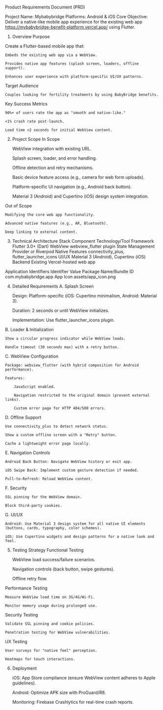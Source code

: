 Product Requirements Document (PRD)

Project Name: Mybabybridge
Platforms: Android & iOS
Core Objective: Deliver a native-like mobile app experience for the existing web app https://mybabybridge-benefit-platform.vercel.app/ using Flutter.
1. Overview
Purpose

Create a Flutter-based mobile app that:

    Embeds the existing web app via a WebView.

    Provides native app features (splash screen, loaders, offline support).

    Enhances user experience with platform-specific UI/UX patterns.

Target Audience

    Couples looking for fertility treatments by using BabyBridge benefits.

Key Success Metrics

    90%+ of users rate the app as "smooth and native-like."

    <1% crash rate post-launch.

    Load time <2 seconds for initial WebView content.

2. Project Scope
In Scope

    WebView integration with existing URL.

    Splash screen, loader, and error handling.

    Offline detection and retry mechanisms.

    Basic device feature access (e.g., camera for web form uploads).

    Platform-specific UI navigation (e.g., Android back button).

    Material 3 (Android) and Cupertino (iOS) design system integration.

Out of Scope

    Modifying the core web app functionality.

    Advanced native features (e.g., AR, Bluetooth).

    Deep linking to external content.

3. Technical Architecture
Stack
Component	Technology/Tool
Framework	Flutter 3.0+ (Dart)
WebView	webview_flutter plugin
State Management	Provider or Riverpod
Native Features	connectivity_plus, flutter_launcher_icons
UI/UX	Material 3 (Android), Cupertino (iOS)
Backend	Existing Vercel-hosted web app

Application Identifiers
Identifier	Value
Package Name/Bundle ID	com.mybabybridge.app
App Icon	assets/app_icon.png

4. Detailed Requirements
A. Splash Screen

    Design: Platform-specific (iOS: Cupertino minimalism, Android: Material 3).

    Duration: 2 seconds or until WebView initializes.

    Implementation: Use flutter_launcher_icons plugin.

B. Loader & Initialization

    Show a circular progress indicator while WebView loads.

    Handle timeout (30 seconds max) with a retry button.

C. WebView Configuration

    Package: webview_flutter (with hybrid composition for Android performance).

    Features:

        JavaScript enabled.

        Navigation restricted to the original domain (prevent external links).

        Custom error page for HTTP 404/500 errors.

D. Offline Support

    Use connectivity_plus to detect network status.

    Show a custom offline screen with a "Retry" button.

    Cache a lightweight error page locally.

E. Navigation Controls

    Android Back Button: Navigate WebView history or exit app.

    iOS Swipe Back: Implement custom gesture detection if needed.

    Pull-to-Refresh: Reload WebView content.

F. Security

    SSL pinning for the WebView domain.

    Block third-party cookies.

G. UI/UX

    Android: Use Material 3 design system for all native UI elements (buttons, cards, typography, color schemes).

    iOS: Use Cupertino widgets and design patterns for a native look and feel.

5. Testing Strategy
Functional Testing

    WebView load success/failure scenarios.

    Navigation controls (back button, swipe gestures).

    Offline retry flow.

Performance Testing

    Measure WebView load time on 3G/4G/Wi-Fi.

    Monitor memory usage during prolonged use.

Security Testing

    Validate SSL pinning and cookie policies.

    Penetration testing for WebView vulnerabilities.

UX Testing

    User surveys for "native feel" perception.

    Heatmaps for touch interactions.

6. Deployment

    iOS: App Store compliance (ensure WebView content adheres to Apple guidelines).

    Android: Optimize APK size with ProGuard/R8.

    Monitoring: Firebase Crashlytics for real-time crash reports.
